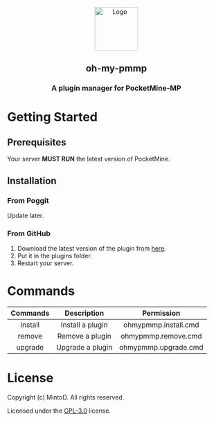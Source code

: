<div align="center">
  <a href="https://github.com/MintoD/oh-my-pmmp">
    <img src="assets/icon.jpg" alt="Logo" width="100" height="100">
  </a>

  <h2 align="center">oh-my-pmmp</h2>

  <h3 align="center">
    A plugin manager for PocketMine-MP
  </h3>
</div>

# Getting Started

## Prerequisites

Your server **MUST RUN** the latest version of PocketMine.

## Installation

### From Poggit

Update later.

### From GitHub

1. Download the latest version of the plugin from [here](https://github.com/MintoD/TrashCan/releases).
2. Put it in the plugins folder.
3. Restart your server.

# Commands

| Commands |    Description   |      Permission      |
|:--------:|:----------------:|:--------------------:|
|  install | Install a plugin | ohmypmmp.install.cmd |
|  remove  |  Remove a plugin |  ohmypmmp.remove.cmd |
|  upgrade | Upgrade a plugin | ohmypmmp.upgrade.cmd |
# License

Copyright (c) MintoD. All rights reserved.

Licensed under the [GPL-3.0](https://github.com/MintoD/oh-my-pmmp/blob/main/LICENSE) license.
